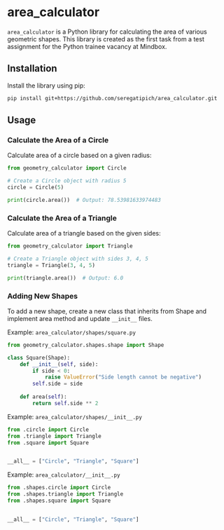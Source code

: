 # area_calculator

`area_calculator` is a Python library for calculating the area of various geometric shapes. This library is created as the first task from a test assignment for the Python trainee vacancy at Mindbox. 

## Installation

Install the library using pip:

```bash
pip install git+https://github.com/seregatipich/area_calculator.git
```

## Usage

### Calculate the Area of a Circle

Calculate area of a circle based on a given radius:

```Python
from geometry_calculator import Circle

# Create a Circle object with radius 5
circle = Circle(5)

print(circle.area())  # Output: 78.53981633974483
```

### Calculate the Area of a Triangle

Calculate area of a triangle based on the given sides:

```Python
from geometry_calculator import Triangle

# Create a Triangle object with sides 3, 4, 5
triangle = Triangle(3, 4, 5)

print(triangle.area())  # Output: 6.0
```

### Adding New Shapes

To add a new shape, create a new class that inherits from Shape and implement area method and update ```__init__``` files.

Example: ```area_calculator/shapes/square.py```
```Python
from geometry_calculator.shapes.shape import Shape

class Square(Shape):
    def __init__(self, side):
        if side < 0:
            raise ValueError("Side length cannot be negative")
        self.side = side
    
    def area(self):
        return self.side ** 2
```

Example: ```area_calculator/shapes/__init__.py```
```Python
from .circle import Circle
from .triangle import Triangle
from .square import Square


__all__ = ["Circle", "Triangle", "Square"]
```

Example: ```area_calculator/__init__.py```
```Python
from .shapes.circle import Circle
from .shapes.triangle import Triangle
from .shapes.square import Square


__all__ = ["Circle", "Triangle", "Square"]
```